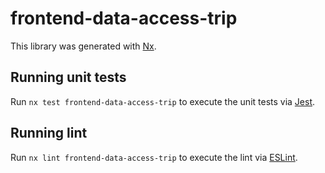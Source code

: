 # frontend-data-access-trip

This library was generated with [Nx](https://nx.dev).

## Running unit tests

Run `nx test frontend-data-access-trip` to execute the unit tests via [Jest](https://jestjs.io).

## Running lint

Run `nx lint frontend-data-access-trip` to execute the lint via [ESLint](https://eslint.org/).
